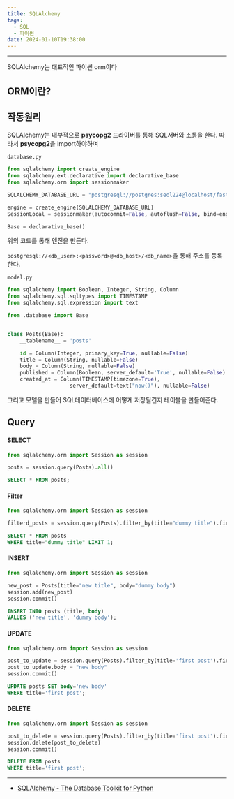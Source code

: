 ```yaml
---
title: SQLAlchemy
tags:
  - SQL
  - 파이썬
date: 2024-01-10T19:38:00
---
```

---

SQLAlchemy는 대표적인 파이썬 orm이다

## ORM이란?



## 작동원리

SQLAlchemy는 내부적으로 **psycopg2** 드라이버를 통해 SQL서버와 소통을 한다.
따라서 **psycopg2**을 import하야하며

`database.py`
```python
from sqlalchemy import create_engine
from sqlalchemy.ext.declarative import declarative_base
from sqlalchemy.orm import sessionmaker

SQLALCHEMY_DATABASE_URL = "postgresql://postgres:seol224@localhost/fastapi"

engine = create_engine(SQLALCHEMY_DATABASE_URL)
SessionLocal = sessionmaker(autocommit=False, autoflush=False, bind=engine)

Base = declarative_base()
```

위의 코드를 통해 엔진을 만든다.

`postgresql://<db_user>:<password>@<db_host>/<db_name>`을 통해 주소를 등록한다.

`model.py`
```python
from sqlalchemy import Boolean, Integer, String, Column
from sqlalchemy.sql.sqltypes import TIMESTAMP
from sqlalchemy.sql.expression import text

from .database import Base


class Posts(Base):
    __tablename__ = 'posts'

    id = Column(Integer, primary_key=True, nullable=False)
    title = Column(String, nullable=False)
    body = Column(String, nullable=False)
    published = Column(Boolean, server_default='True', nullable=False)
    created_at = Column(TIMESTAMP(timezone=True), 
				    server_default=text("now()"), nullable=False)
```

그리고 모델을 만들어 SQL데이터베이스에 어떻게 저장될건지 테이블을 만들어준다.

## Query

#### SELECT

```python
from sqlalchemy.orm import Session as session

posts = session.query(Posts).all()
```

```sql
SELECT * FROM posts;
```

#### Filter

```python
from sqlalchemy.orm import Session as session

filterd_posts = session.query(Posts).filter_by(title="dummy title").first()
```

```sql
SELECT * FROM posts
WHERE title="dummy title" LIMIT 1;
```

#### INSERT

```python
from sqlalchemy.orm import Session as session

new_post = Posts(title="new title", body="dummy body")
session.add(new_post)
session.commit()
```

```sql
INSERT INTO posts (title, body)
VALUES ('new title', 'dummy body');
```

#### UPDATE

```python
from sqlalchemy.orm import Session as session

post_to_update = session.query(Posts).filter_by(title='first post').first()
post_to_update.body = "new body"
session.commit()
```

```sql
UPDATE posts SET body='new body'
WHERE title='first post';
```

#### DELETE

```python
from sqlalchemy.orm import Session as session

post_to_delete = session.query(Posts).filter_by(title='first post').first()
session.delete(post_to_delete)
session.commit()
```

```sql
DELETE FROM posts
WHERE title='first post';
```


---


- [SQLAlchemy - The Database Toolkit for Python](https://www.sqlalchemy.org/)